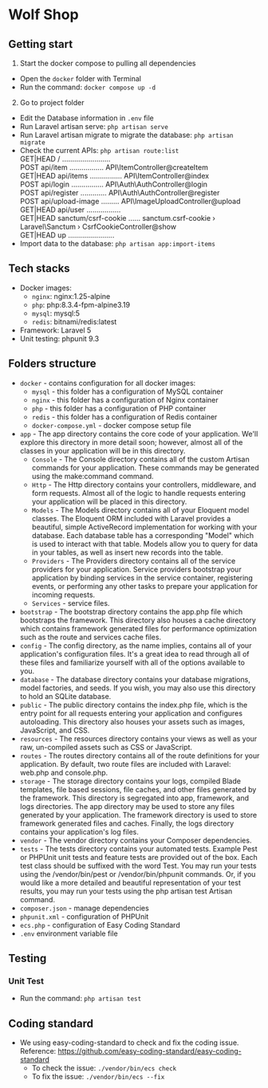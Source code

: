 # Wolf Shop

## Getting start

1. Start the docker compose to pulling all dependencies
- Open the `docker` folder with Terminal
- Run the command: `docker compose up -d`
2. Go to project folder
- Edit the Database information in `.env` file
- Run Laravel artisan serve: `php artisan serve`
- Run Laravel artisan migrate to migrate the database: `php artisan migrate`
- Check the current APIs: `php artisan route:list`<br>
    GET|HEAD   / ........................<br>
    POST       api/item ................. API\ItemController@createItem<br>
    GET|HEAD   api/items ................ API\ItemController@index<br>
    POST       api/login ................ API\Auth\AuthController@login<br>
    POST       api/register ............. API\Auth\AuthController@register<br>
    POST       api/upload-image ......... API\ImageUploadController@upload<br>
    GET|HEAD   api/user .................<br>
    GET|HEAD   sanctum/csrf-cookie ...... sanctum.csrf-cookie › Laravel\Sanctum › CsrfCookieController@show<br>
    GET|HEAD   up .......................<br>
- Import data to the database: `php artisan app:import-items`

## Tech stacks

- Docker images:
    - `nginx`: nginx:1.25-alpine
    - `php`: php:8.3.4-fpm-alpine3.19
    - `mysql`: mysql:5
    - `redis`: bitnami/redis:latest
- Framework: Laravel 5
- Unit testing: phpunit 9.3

## Folders structure

- `docker` - contains configuration for all docker images:
    - `mysql` - this folder has a configuration of MySQL container
    - `nginx` - this folder has a configuration of Nginx container
    - `php` - this folder has a configuration of PHP container
    - `redis` - this folder has a configuration of Redis container
    - `docker-compose.yml` - docker compose setup file
- `app` - The app directory contains the core code of your application. We'll explore this directory in more detail soon; however, almost all of the classes in your application will be in this directory.
    - `Console` - The Console directory contains all of the custom Artisan commands for your application. These commands may be generated using the make:command command.
    - `Http` - The Http directory contains your controllers, middleware, and form requests. Almost all of the logic to handle requests entering your application will be placed in this directory.
    - `Models` - The Models directory contains all of your Eloquent model classes. The Eloquent ORM included with Laravel provides a beautiful, simple ActiveRecord implementation for working with your database. Each database table has a corresponding "Model" which is used to interact with that table. Models allow you to query for data in your tables, as well as insert new records into the table.
    - `Providers` - The Providers directory contains all of the service providers for your application. Service providers bootstrap your application by binding services in the service container, registering events, or performing any other tasks to prepare your application for incoming requests.
    - `Services` - service files.
- `bootstrap` - The bootstrap directory contains the app.php file which bootstraps the framework. This directory also houses a cache directory which contains framework generated files for performance optimization such as the route and services cache files.
- `config` - The config directory, as the name implies, contains all of your application's configuration files. It's a great idea to read through all of these files and familiarize yourself with all of the options available to you.
- `database` - The database directory contains your database migrations, model factories, and seeds. If you wish, you may also use this directory to hold an SQLite database.
- `public` - The public directory contains the index.php file, which is the entry point for all requests entering your application and configures autoloading. This directory also houses your assets such as images, JavaScript, and CSS.
- `resources` - The resources directory contains your views as well as your raw, un-compiled assets such as CSS or JavaScript.
- `routes` - The routes directory contains all of the route definitions for your application. By default, two route files are included with Laravel: web.php and console.php.
- `storage` - The storage directory contains your logs, compiled Blade templates, file based sessions, file caches, and other files generated by the framework. This directory is segregated into app, framework, and logs directories. The app directory may be used to store any files generated by your application. The framework directory is used to store framework generated files and caches. Finally, the logs directory contains your application's log files.
- `vendor` - The vendor directory contains your Composer dependencies.
- `tests` - The tests directory contains your automated tests. Example Pest or PHPUnit unit tests and feature tests are provided out of the box. Each test class should be suffixed with the word Test. You may run your tests using the /vendor/bin/pest or /vendor/bin/phpunit commands. Or, if you would like a more detailed and beautiful representation of your test results, you may run your tests using the php artisan test Artisan command.
- `composer.json` - manage dependencies
- `phpunit.xml` - configuration of PHPUnit
- `ecs.php` - configuration of Easy Coding Standard
- `.env` environment variable file

## Testing
### Unit Test
- Run the command: `php artisan test`

## Coding standard
- We using easy-coding-standard to check and fix the coding issue. Reference: https://github.com/easy-coding-standard/easy-coding-standard
    - To check the issue: `./vendor/bin/ecs check`
    - To fix the issue: `./vendor/bin/ecs --fix`
